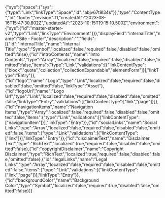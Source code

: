 {"sys":{"space":{"sys":{"type":"Link","linkType":"Space","id":"abjv67t9l34s"}},"type":"ContentType","id":"footer","revision":11,"createdAt":"2023-08-16T15:47:30.802Z","updatedAt":"2023-10-15T19:15:10.500Z","environment":{"sys":{"id":"master-starter-v2","type":"Link","linkType":"Environment"}}},"displayField":"internalTitle","name":"Site - Footer","description":"","fields":[{"id":"internalTitle","name":"Internal Title","type":"Symbol","localized":false,"required":false,"disabled":false,"omitted":false},{"id":"introContents","name":"Intro Contents","type":"Array","localized":false,"required":false,"disabled":false,"omitted":false,"items":{"type":"Link","validations":[{"linkContentType":["block","quote","collection","collectionExpandable","elementForm"]}],"linkType":"Entry"}},{"id":"logo","name":"Logo","type":"Link","localized":false,"required":false,"disabled":false,"omitted":false,"linkType":"Asset"},{"id":"logoUrl","name":"Logo Url","type":"Link","localized":false,"required":false,"disabled":false,"omitted":false,"linkType":"Entry","validations":[{"linkContentType":["link","page"]}]},{"id":"navigationItems","name":"Navigation Items","type":"Array","localized":false,"required":false,"disabled":false,"omitted":false,"items":{"type":"Link","validations":[{"linkContentType":["navigationItem"]}],"linkType":"Entry"}},{"id":"socialLinks","name":"Social Links","type":"Array","localized":false,"required":false,"disabled":false,"omitted":false,"items":{"type":"Link","validations":[{"linkContentType":["link"]}],"linkType":"Entry"}},{"id":"disclaimerText","name":"Disclaimer Text","type":"RichText","localized":true,"required":false,"disabled":false,"omitted":false},{"id":"copyrightDisclaimer","name":"Copyright Disclaimer","type":"RichText","localized":true,"required":false,"disabled":false,"omitted":false},{"id":"legalLinks","name":"Legal Links","type":"Array","localized":false,"required":false,"disabled":false,"omitted":false,"items":{"type":"Link","validations":[{"linkContentType":["link","page"]}],"linkType":"Entry"}},{"id":"backgroundColor","name":"Background Color","type":"Symbol","localized":false,"required":true,"disabled":false,"omitted":false}]}